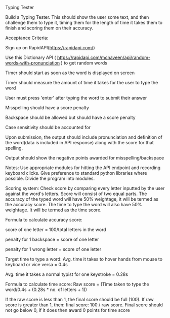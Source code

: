 Typing Tester

Build a Typing Tester. This should show the user some text, and then challenge them to type it, timing them for the length of time it takes them to finish and scoring them on their accuracy.

Acceptance Criteria:

Sign up on RapidAPI(https://rapidapi.com/)

Use this Dictionary API ( https://rapidapi.com/mcnaveen/api/random-words-with-pronunciation ) to get random words

Timer should start as soon as the word is displayed on screen

Timer should measure the amount of time it takes for the user to type the word

User must press 'enter' after typing the word to submit their answer

Misspelling should have a score penalty

Backspace should be allowed but should have a score penalty

Case sensitivity should be accounted for

Upon submission, the output should include pronunciation and definition of the word(data is included in API response) along with the score for that spelling.

Output should show the negative points awarded for misspelling/backspace

Notes:
Use appropriate modules for hitting the API endpoint and recording keyboard clicks. 
Give preference to standard python libraries where possible. Divide the program into modules.

Scoring system:
Check score by comparing every letter inputted by the user against the word's letters. Score will consist of two equal parts. The accuracy of the typed word will have 50% weightage, it will be termed as the accuracy score. The time to type the word will also have 50% weightage. It will be termed as the time score.

Formula to calculate accuracy score:

score of one letter = 100/total letters in the word 

penalty for 1 backspace = score of one letter 

penalty for 1 wrong letter = score of one letter

Target time to type a word:
Avg. time it takes to hover hands from mouse to keyboard or vice versa = 0.4s

Avg. time it takes a normal typist for one keystroke = 0.28s

Formula to calculate time score:
Raw score = (Time taken to type the word/0.4s + (0.28s * no. of letters + 1))

If the raw score is less than 1, the final score should be full (100). 
If raw score is greater than 1, then: final score: 100 / raw score.
Final score should not go below 0, if it does then award 0 points for time score
